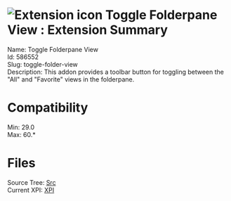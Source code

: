 # ![Extension icon](https://addons.thunderbird.net/user-media/addon_icons/586/586552-64.png?modified=1424259376) Toggle Folderpane View : Extension Summary

Name: Toggle Folderpane View  
Id: 586552  
Slug: toggle-folder-view  
Description: This addon provides a toolbar button for toggling between the "All" and "Favorite" views in the folderpane.
  

# Compatibility
Min: 29.0  
Max: 60.*  

# Files

Source Tree: [Src](C:/Dev/Thunderbird/ThunderKdB/xall/x60/586552-toggle-folder-view/src)  
Current XPI: [XPI](C:/Dev/Thunderbird/ThunderKdB/xall/x60/586552-toggle-folder-view/xpi)  



